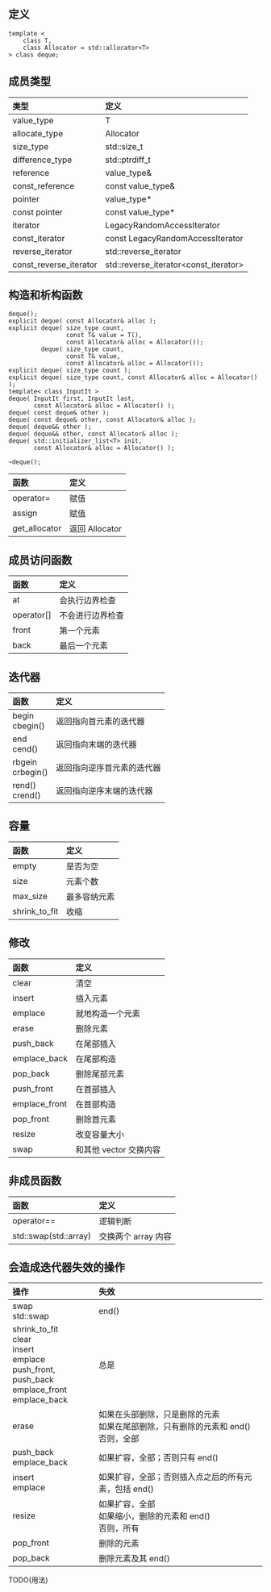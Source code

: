 ## 定义 <array>
```
template <
    class T,
    class Allocator = std::allocator<T>
> class deque;
```

## 成员类型
|类型|定义|
|:-|:-|
|value_type|T|
|allocate_type|Allocator|
|size_type|std::size_t|
|difference_type|std::ptrdiff_t|
|reference|value_type&|
|const_reference|const value_type&|
|pointer|value_type*|
|const pointer|const value_type*|
|iterator|LegacyRandomAccessIterator|
|const_iterator|const LegacyRandomAccessIterator|
|reverse_iterator|std::reverse_iterator<iterator>|
|const_reverse_iterator|std::reverse_iterator<const_iterator>|

## 构造和析构函数
```
deque();
explicit deque( const Allocator& alloc );
explicit deque( size_type count,
                const T& value = T(),
                const Allocator& alloc = Allocator());
         deque( size_type count,
                const T& value,
                const Allocator& alloc = Allocator());
explicit deque( size_type count );
explicit deque( size_type count, const Allocator& alloc = Allocator() );
template< class InputIt >
deque( InputIt first, InputIt last,
       const Allocator& alloc = Allocator() );
deque( const deque& other );
deque( const deque& other, const Allocator& alloc );
deque( deque&& other );
deque( deque&& other, const Allocator& alloc );
deque( std::initializer_list<T> init,
       const Allocator& alloc = Allocator() );

~deque();
```
|函数|定义|
|:-|:-|
|operator=|赋值|
|assign|赋值|
|get_allocator|返回 Allocator|

## 成员访问函数
|函数|定义|
|:-|:-|
|at|会执行边界检查|
|operator[]|不会进行边界检查|
|front|第一个元素|
|back|最后一个元素|

## 迭代器
|函数|定义|
|:-|:-|
|begin<br>cbegin()|返回指向首元素的迭代器|
|end<br>cend()|返回指向末端的迭代器|
|rbgein<br>crbegin()|返回指向逆序首元素的迭代器|
|rend()<br>crend()|返回指向逆序末端的迭代器|

## 容量
|函数|定义|
|:-|:-|
|empty|是否为空|
|size|元素个数|
|max_size|最多容纳元素|
|shrink_to_fit|收缩|

## 修改
|函数|定义|
|:-|:-|
|clear|清空|
|insert|插入元素|
|emplace|就地构造一个元素|
|erase|删除元素|
|push_back|在尾部插入|
|emplace_back|在尾部构造|
|pop_back|删除尾部元素|
|push_front|在首部插入|
|emplace_front|在首部构造|
|pop_front|删除首元素|
|resize|改变容量大小|
|swap|和其他 vector 交换内容|

## 非成员函数
|函数|定义|
|:-|:-|
|operator==|逻辑判断|
|std::swap(std::array)|交换两个 array 内容|

## 会造成迭代器失效的操作
|操作|失效|
|:-|:-|
|swap<br>std::swap|end()|
|shrink_to_fit<br>clear<br>insert<br>emplace<br>push_front, push_back<br>emplace_front<br>emplace_back|总是|
|erase|如果在头部删除，只是删除的元素<br>如果在尾部删除，只有删除的元素和 end()<br>否则，全部|
|push_back<br>emplace_back|如果扩容，全部；否则只有 end()|
|insert<br>emplace|如果扩容，全部；否则插入点之后的所有元素，包括 end()|
|resize|如果扩容，全部<br>如果缩小，删除的元素和 end()<br>否则，所有|
|pop_front|删除的元素|
|pop_back|删除元素及其 end()|

TODO(用法)